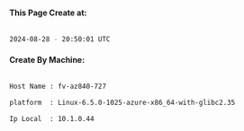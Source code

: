 
   
#### This Page Create at:

```bash

2024-08-28 - 20:50:01 UTC

```

#### Create By Machine:

```bash

Host Name : fv-az840-727

platform  : Linux-6.5.0-1025-azure-x86_64-with-glibc2.35

Ip Local  : 10.1.0.44

```

